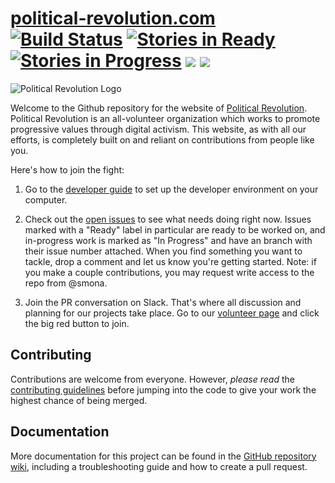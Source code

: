 # [political-revolution.com](https://github.com/politicalrev/political-revolution.com) [![Build Status](https://travis-ci.org/politicalrev/political-revolution.com.svg?branch=master)](https://travis-ci.org/politicalrev/political-revolution.com) [![Stories in Ready](https://badge.waffle.io/politicalrev/political-revolution.com.png?label=ready&title=Ready)](http://waffle.io/politicalrev/political-revolution.com) [![Stories in Progress](https://badge.waffle.io/politicalrev/political-revolution.com.svg?label=In%20Progress&title=In%20Progress)](http://waffle.io/politicalrev/political-revolution.com) <a href="https://codeclimate.com/repos/5891533788d1c10075005e38/feed"><img src="https://codeclimate.com/repos/5891533788d1c10075005e38/badges/18e14d6d31942441cd4c/gpa.svg" /></a> <a href="https://codeclimate.com/repos/5891533788d1c10075005e38/feed"><img src="https://codeclimate.com/repos/5891533788d1c10075005e38/badges/18e14d6d31942441cd4c/issue_count.svg" /></a>

![Political Revolution Logo](web/app/themes/thepoliticalsage/assets/images/logo-web.png)

Welcome to the Github repository for the website of [Political Revolution](https://political-revolution.com/about).
Political Revolution is an all-volunteer organization which works to promote progressive values through digital activism.
This website, as with all our efforts, is completely built on and reliant on contributions from people like you.

Here's how to join the fight:

1. Go to the [developer guide](https://github.com/politicalrev/political-revolution.com/wiki) to set up the developer
 environment on your computer. 

2. Check out the [open issues](https://github.com/politicalrev/political-revolution.com/issues) to see what needs doing
right now. Issues marked with a "Ready" label in particular are ready to be worked on, and in-progress work is marked as
"In Progress" and have an branch with their issue number attached. When you find something you want to tackle, drop a
comment and let us know you're getting started. Note: if you make a couple contributions, you may request write access
to the repo from @smona.

3. Join the PR conversation on Slack. That's where all discussion and planning for our projects take place. Go to our
[volunteer page](https://political-revolution.com/volunteer/) and click the big red button to join.

## Contributing

Contributions are welcome from everyone. However, *please read* the [contributing guidelines](.github/CONTRIBUTING.md) before
jumping into the code to give your work the highest chance of being merged.

## Documentation

More documentation for this project can be found in the [GitHub repository wiki](https://github.com/politicalrev/political-revolution.com/wiki),
including a troubleshooting guide and how to create a pull request.
